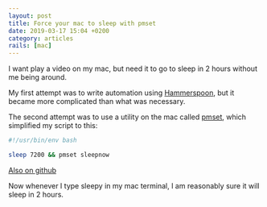 ```yaml
---
layout: post
title: Force your mac to sleep with pmset
date: 2019-03-17 15:04 +0200
category: articles
rails: [mac]
---
```


I want play a video on my mac, but need it to go to sleep in 2 hours without me being around.

My first attempt was to write automation using [Hammerspoon](https://www.hammerspoon.org/), but it became more complicated
than what was necessary.

The second attempt was to use a utility on the mac called [pmset](https://en.wikipedia.org/wiki/Pmset), which simplified
my script to this:

```bash
#!/usr/bin/env bash

sleep 7200 && pmset sleepnow
```
[Also on github](https://github.com/wkirschbaum/bin/blob/master/sleepy)

Now whenever I type sleepy in my mac terminal, I am reasonably sure it will sleep in 2 hours.
